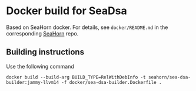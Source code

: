 # Docker build for SeaDsa #

Based on SeaHorn docker. For details, see `docker/README.md` in the corresponding [SeaHorn](https://github.com/seahorn/seahorn) repo.

## Building instructions ## 

Use the following command

```
docker build --build-arg BUILD_TYPE=RelWithDebInfo -t seahorn/sea-dsa-builder:jammy-llvm14 -f docker/sea-dsa-builder.Dockerfile .
```

